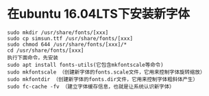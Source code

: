 # 在ubuntu 16.04LTS下安装新字体
    sudo mkdir /usr/share/fonts/[xxx]
    sudo cp simsun.ttf /usr/share/fonts/[xxx]
    sudo chmod 644 /usr/share/fonts/[xxx]/*
    cd /usr/share/fonts/[xxx]
    执行下面命令，先安装
    sudo apt install fonts-utils(它包含mkfontscale等命令)
    sudo mkfontscale （创建新字体的fonts.scale文件，它用来控制字体旋转缩放） 
    sudo mkfontdir （创建新字体的fonts.dir文件，它用来控制字体粗斜体产生） 
    sudo fc-cache -fv （建立字体缓存信息，也就是让系统认识新字体）

